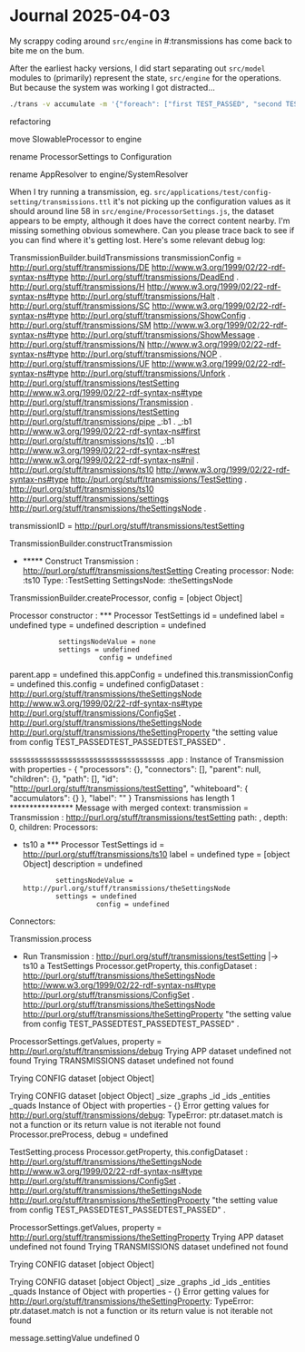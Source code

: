 # Journal 2025-04-03

My scrappy coding around `src/engine` in #:transmissions has come back to bite me on the bum.

After the earliest hacky versions, I did start separating out `src/model` modules to (primarily) represent the state, `src/engine` for the operations. But because the system was working I got distracted...


```sh
./trans -v accumulate -m '{"foreach": ["first TEST_PASSED", "second TEST_PASSED", "third TEST_PASSED"]}'
```

refactoring

move SlowableProcessor to engine

rename ProcessorSettings to Configuration

rename AppResolver to engine/SystemResolver

When I try running a transmission, eg. `src/applications/test/config-setting/transmissions.ttl` it's not picking up the configuration values as it should around line 58 in `src/engine/ProcessorSettings.js`, the dataset appears to be empty, although it does have the correct content nearby. I'm missing something obvious somewhere. Can you please trace back to see if you can find where it's getting lost. Here's some relevant debug log:

TransmissionBuilder.buildTransmissions
transmissionConfig =
<http://purl.org/stuff/transmissions/DE> <http://www.w3.org/1999/02/22-rdf-syntax-ns#type> <http://purl.org/stuff/transmissions/DeadEnd> .
<http://purl.org/stuff/transmissions/H> <http://www.w3.org/1999/02/22-rdf-syntax-ns#type> <http://purl.org/stuff/transmissions/Halt> .
<http://purl.org/stuff/transmissions/SC> <http://www.w3.org/1999/02/22-rdf-syntax-ns#type> <http://purl.org/stuff/transmissions/ShowConfig> .
<http://purl.org/stuff/transmissions/SM> <http://www.w3.org/1999/02/22-rdf-syntax-ns#type> <http://purl.org/stuff/transmissions/ShowMessage> .
<http://purl.org/stuff/transmissions/N> <http://www.w3.org/1999/02/22-rdf-syntax-ns#type> <http://purl.org/stuff/transmissions/NOP> .
<http://purl.org/stuff/transmissions/UF> <http://www.w3.org/1999/02/22-rdf-syntax-ns#type> <http://purl.org/stuff/transmissions/Unfork> .
<http://purl.org/stuff/transmissions/testSetting> <http://www.w3.org/1999/02/22-rdf-syntax-ns#type> <http://purl.org/stuff/transmissions/Transmission> .
<http://purl.org/stuff/transmissions/testSetting> <http://purl.org/stuff/transmissions/pipe> _:b1 .
_:b1 <http://www.w3.org/1999/02/22-rdf-syntax-ns#first> <http://purl.org/stuff/transmissions/ts10> .
_:b1 <http://www.w3.org/1999/02/22-rdf-syntax-ns#rest> <http://www.w3.org/1999/02/22-rdf-syntax-ns#nil> .
<http://purl.org/stuff/transmissions/ts10> <http://www.w3.org/1999/02/22-rdf-syntax-ns#type> <http://purl.org/stuff/transmissions/TestSetting> .
<http://purl.org/stuff/transmissions/ts10> <http://purl.org/stuff/transmissions/settings> <http://purl.org/stuff/transmissions/theSettingsNode> .


transmissionID = http://purl.org/stuff/transmissions/testSetting

TransmissionBuilder.constructTransmission

+ ***** Construct Transmission :  <http://purl.org/stuff/transmissions/testSetting>
Creating processor:
          Node: :ts10
          Type: :TestSetting
          SettingsNode: :theSettingsNode



TransmissionBuilder.createProcessor, config = [object Object]

Processor constructor :
        *** Processor TestSettings
                id = undefined
                label = undefined
                type = undefined
                description = undefined

                settingsNodeValue = none
                settings = undefined
                          config = undefined

parent.app = undefined
this.appConfig = undefined
this.transmissionConfig = undefined
this.config = undefined
configDataset : <http://purl.org/stuff/transmissions/theSettingsNode> <http://www.w3.org/1999/02/22-rdf-syntax-ns#type> <http://purl.org/stuff/transmissions/ConfigSet> .
<http://purl.org/stuff/transmissions/theSettingsNode> <http://purl.org/stuff/transmissions/theSettingProperty> "the setting value from config TEST_PASSEDTEST_PASSEDTEST_PASSED" .

sssssssssssssssssssssssssssssssssssss
.app :
Instance of Transmission with properties -
{
  "processors": {},
  "connectors": [],
  "parent": null,
  "children": {},
  "path": [],
  "id": "http://purl.org/stuff/transmissions/testSetting",
  "whiteboard": {
    "accumulators": {}
  },
  "label": ""
}
Transmissions has length 1
**************** Message with merged context:
transmission =
Transmission : http://purl.org/stuff/transmissions/testSetting
      path: ,
      depth: 0,
      children: Processors:
  - ts10 a
        *** Processor TestSettings
                id = http://purl.org/stuff/transmissions/ts10
                label = undefined
                type = [object Object]
                description = undefined

                settingsNodeValue = http://purl.org/stuff/transmissions/theSettingsNode
                settings = undefined
                          config = undefined

Connectors:


Transmission.process

+ Run Transmission :  <http://purl.org/stuff/transmissions/testSetting>
|-> ts10 a TestSettings
Processor.getProperty, this.configDataset : <http://purl.org/stuff/transmissions/theSettingsNode> <http://www.w3.org/1999/02/22-rdf-syntax-ns#type> <http://purl.org/stuff/transmissions/ConfigSet> .
<http://purl.org/stuff/transmissions/theSettingsNode> <http://purl.org/stuff/transmissions/theSettingProperty> "the setting value from config TEST_PASSEDTEST_PASSEDTEST_PASSED" .

ProcessorSettings.getValues, property = http://purl.org/stuff/transmissions/debug
Trying APP dataset
 undefined
not found
Trying TRANSMISSIONS dataset
 undefined
not found

Trying CONFIG dataset
 [object Object]

Trying CONFIG dataset
 [object Object]
       _size
       _graphs
       _id
       _ids
       _entities
       _quads
Instance of Object with properties -
{}
Error getting values for http://purl.org/stuff/transmissions/debug: TypeError: ptr.dataset.match is not a function or its return value is not iterable
not found
Processor.preProcess, debug = undefined


TestSetting.process
Processor.getProperty, this.configDataset : <http://purl.org/stuff/transmissions/theSettingsNode> <http://www.w3.org/1999/02/22-rdf-syntax-ns#type> <http://purl.org/stuff/transmissions/ConfigSet> .
<http://purl.org/stuff/transmissions/theSettingsNode> <http://purl.org/stuff/transmissions/theSettingProperty> "the setting value from config TEST_PASSEDTEST_PASSEDTEST_PASSED" .

ProcessorSettings.getValues, property = http://purl.org/stuff/transmissions/theSettingProperty
Trying APP dataset
 undefined
not found
Trying TRANSMISSIONS dataset
 undefined
not found

Trying CONFIG dataset
 [object Object]

Trying CONFIG dataset
 [object Object]
       _size
       _graphs
       _id
       _ids
       _entities
       _quads
Instance of Object with properties -
{}
Error getting values for http://purl.org/stuff/transmissions/theSettingProperty: TypeError: ptr.dataset.match is not a function or its return value is not iterable
not found

message.settingValue undefined
0
